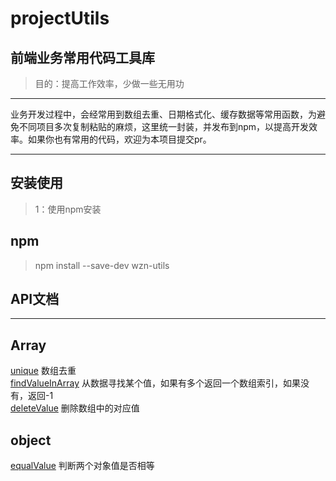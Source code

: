 # projectUtils
## 前端业务常用代码工具库
> 目的：提高工作效率，少做一些无用功
***
业务开发过程中，会经常用到数组去重、日期格式化、缓存数据等常用函数，为避免不同项目多次复制粘贴的麻烦，这里统一封装，并发布到npm，以提高开发效率。如果你也有常用的代码，欢迎为本项目提交pr。
***
## 安装使用
> 1：使用npm安装
## npm
> npm install --save-dev wzn-utils
## API文档
***
## Array<br>
[unique](https://github.com/ErnestWangZuNian/projectUtils/blob/master/src/module/array/index.js)     数组去重</br>
[findValueInArray](https://github.com/ErnestWangZuNian/projectUtils/blob/master/src/module/array/index.js)      从数据寻找某个值，如果有多个返回一个数组索引，如果没有，返回-1</br>
[deleteValue](https://github.com/ErnestWangZuNian/projectUtils/blob/master/src/module/array/index.js)     删除数组中的对应值</br>

## object
[equalValue](https://github.com/ErnestWangZuNian/projectUtils/blob/master/src/module/object/index.js)      判断两个对象值是否相等
